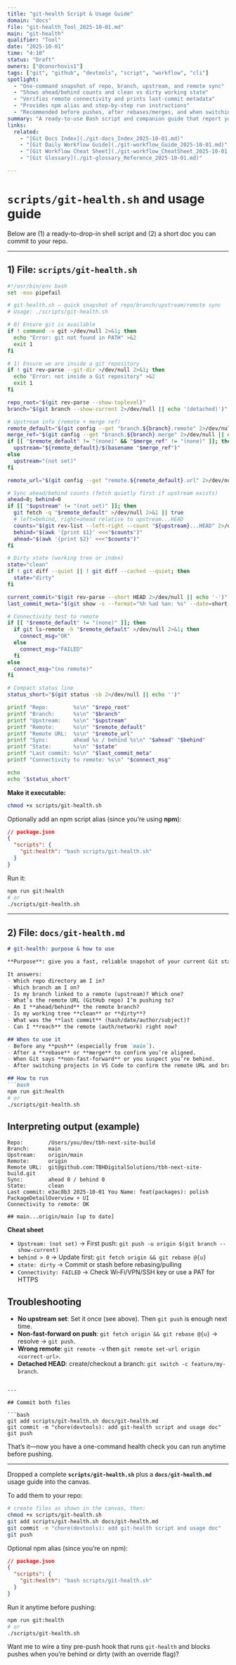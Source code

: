 ```yaml
---
title: "git-health Script & Usage Guide"
domain: "docs"
file: "git-health_Tool_2025-10-01.md"
main: "git-health"
qualifier: "Tool"
date: "2025-10-01"
time: "4:10"
status: "Draft"
owners: ["@conorhovis1"]
tags: ["git", "github", "devtools", "script", "workflow", "cli"]
spotlight:
  - "One-command snapshot of repo, branch, upstream, and remote sync"
  - "Shows ahead/behind counts and clean vs dirty working state"
  - "Verifies remote connectivity and prints last-commit metadata"
  - "Provides npm alias and step-by-step run instructions"
  - "Recommended before pushes, after rebases/merges, and when switching projects"
summary: "A ready-to-use Bash script and companion guide that report your current Git state—repo path, branch, upstream, remote URL, ahead/behind counts, working tree cleanliness, last commit info, and remote connectivity—so you can push with confidence. Includes setup, npm script alias, usage examples, output interpretation, and troubleshooting tips."
links:
  related:
    - "[Git Docs Index](./git-docs_Index_2025-10-01.md)"
    - "[Git Daily Workflow Guide](./git-workflow_Guide_2025-10-01.md)"
    - "[Git Workflow Cheat Sheet](./git-workflow_CheatSheet_2025-10-01.md)"
    - "[Git Glossary](./git-glossary_Reference_2025-10-01.md)"

---
```


# `scripts/git-health.sh` and usage guide

Below are (1) a ready-to-drop-in shell script and (2) a short doc you can commit to your repo.

---

## 1) File: `scripts/git-health.sh`

```bash
#!/usr/bin/env bash
set -euo pipefail

# git-health.sh — quick snapshot of repo/branch/upstream/remote sync
# Usage: ./scripts/git-health.sh

# 0) Ensure git is available
if ! command -v git >/dev/null 2>&1; then
  echo "Error: git not found in PATH" >&2
  exit 1
fi

# 1) Ensure we are inside a git repository
if ! git rev-parse --git-dir >/dev/null 2>&1; then
  echo "Error: not inside a Git repository" >&2
  exit 1
fi

repo_root="$(git rev-parse --show-toplevel)"
branch="$(git branch --show-current 2>/dev/null || echo '(detached)')"

# Upstream info (remote + merge ref)
remote_default="$(git config --get "branch.${branch}.remote" 2>/dev/null || echo '(none)')"
merge_ref="$(git config --get "branch.${branch}.merge" 2>/dev/null || echo '(none)')"
if [[ "$remote_default" != "(none)" && "$merge_ref" != "(none)" ]]; then
  upstream="${remote_default}/$(basename "$merge_ref")"
else
  upstream="(not set)"
fi

remote_url="$(git config --get "remote.${remote_default}.url" 2>/dev/null || echo '(no remote url)')"

# Sync ahead/behind counts (fetch quietly first if upstream exists)
ahead=0; behind=0
if [[ "$upstream" != "(not set)" ]]; then
  git fetch -q "$remote_default" >/dev/null 2>&1 || true
  # left=behind, right=ahead relative to upstream...HEAD
  counts="$(git rev-list --left-right --count "${upstream}...HEAD" 2>/dev/null || echo '0 0')"
  behind="$(awk '{print $1}' <<<"$counts")"
  ahead="$(awk '{print $2}' <<<"$counts")"
fi

# Dirty state (working tree or index)
state="clean"
if ! git diff --quiet || ! git diff --cached --quiet; then
  state="dirty"
fi

current_commit="$(git rev-parse --short HEAD 2>/dev/null || echo '-')"
last_commit_meta="$(git show -s --format="%h %ad %an: %s" --date=short HEAD 2>/dev/null || echo '-')"

# Connectivity test to remote
if [[ "$remote_default" != "(none)" ]]; then
  if git ls-remote -h "$remote_default" >/dev/null 2>&1; then
    connect_msg="OK"
  else
    connect_msg="FAILED"
  fi
else
  connect_msg="(no remote)"
fi

# Compact status line
status_short="$(git status -sb 2>/dev/null || echo '')"

printf "Repo:        %s\n" "$repo_root"
printf "Branch:      %s\n" "$branch"
printf "Upstream:    %s\n" "$upstream"
printf "Remote:      %s\n" "$remote_default"
printf "Remote URL:  %s\n" "$remote_url"
printf "Sync:        ahead %s / behind %s\n" "$ahead" "$behind"
printf "State:       %s\n" "$state"
printf "Last commit: %s\n" "$last_commit_meta"
printf "Connectivity to remote: %s\n" "$connect_msg"

echo
echo "$status_short"
```

**Make it executable:**

```bash
chmod +x scripts/git-health.sh
```

Optionally add an npm script alias (since you’re using **npm**):

```json
// package.json
{
  "scripts": {
    "git:health": "bash scripts/git-health.sh"
  }
}
```

Run it:

```bash
npm run git:health
# or
./scripts/git-health.sh
```

---

## 2) File: `docs/git-health.md`

```md
# git-health: purpose & how to use

**Purpose**: give you a fast, reliable snapshot of your current Git state so you can push with confidence.

It answers:
- Which repo directory am I in?
- Which branch am I on?
- Is my branch linked to a remote (upstream)? Which one?
- What’s the remote URL (GitHub repo) I’m pushing to?
- Am I **ahead/behind** the remote branch?
- Is my working tree **clean** or **dirty**?
- What was the **last commit** (hash/date/author/subject)?
- Can I **reach** the remote (auth/network) right now?

## When to use it
- Before any **push** (especially from `main`).
- After a **rebase** or **merge** to confirm you’re aligned.
- When Git says **non-fast-forward** or you suspect you’re behind.
- After switching projects in VS Code to confirm the remote URL and branch.

## How to run
```bash
npm run git:health
# or
./scripts/git-health.sh
```

## Interpreting output (example)
```
Repo:        /Users/you/dev/tbh-next-site-build
Branch:      main
Upstream:    origin/main
Remote:      origin
Remote URL:  git@github.com:TBHDigitalSolutions/tbh-next-site-build.git
Sync:        ahead 0 / behind 0
State:       clean
Last commit: e3ac8b3 2025-10-01 You Name: feat(packages): polish PackageDetailOverview + UI
Connectivity to remote: OK

## main...origin/main [up to date]
```

**Cheat sheet**
- `Upstream: (not set)` → First push: `git push -u origin $(git branch --show-current)`
- `behind > 0` → Update first: `git fetch origin && git rebase @{u}`
- `state: dirty` → Commit or stash before rebasing/pulling
- `Connectivity: FAILED` → Check Wi‑Fi/VPN/SSH key or use a PAT for HTTPS

## Troubleshooting
- **No upstream set**: Set it once (see above). Then `git push` is enough next time.
- **Non-fast-forward on push**: `git fetch origin && git rebase @{u}` → resolve → `git push`.
- **Wrong remote**: `git remote -v` then `git remote set-url origin <correct-url>`.
- **Detached HEAD**: create/checkout a branch: `git switch -c feature/my-branch`.
```

---

## Commit both files

```bash
git add scripts/git-health.sh docs/git-health.md
git commit -m "chore(devtools): add git-health script and usage doc"
git push
```

That’s it—now you have a one-command health check you can run anytime before pushing.

---

Dropped a complete **`scripts/git-health.sh`** plus a **`docs/git-health.md`** usage guide into the canvas.

To add them to your repo:

```bash
# create files as shown in the canvas, then:
chmod +x scripts/git-health.sh
git add scripts/git-health.sh docs/git-health.md
git commit -m "chore(devtools): add git-health script and usage doc"
git push
```

Optional npm alias (since you’re on npm):

```json
// package.json
{
  "scripts": {
    "git:health": "bash scripts/git-health.sh"
  }
}
```

Run it anytime before pushing:

```bash
npm run git:health
# or
./scripts/git-health.sh
```

Want me to wire a tiny pre-push hook that runs `git-health` and blocks pushes when you’re behind or dirty (with an override flag)?
